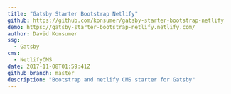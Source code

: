 ```yaml
---
title: "Gatsby Starter Bootstrap Netlify"
github: https://github.com/konsumer/gatsby-starter-bootstrap-netlify
demo: https://gatsby-starter-bootstrap-netlify.netlify.com/
author: David Konsumer
ssg:
  - Gatsby
cms:
  - NetlifyCMS
date: 2017-11-08T01:59:41Z
github_branch: master
description: "Bootstrap and netlify CMS starter for Gatsby"
---
```


